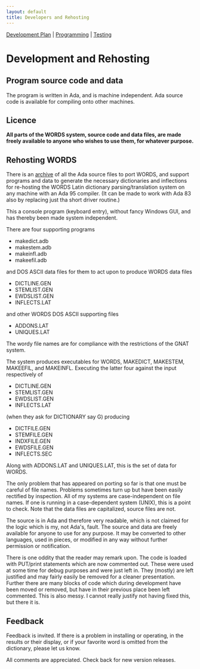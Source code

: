 ```yaml
---
layout: default
title: Developers and Rehosting
---
```


[Development Plan](plan.html) |
[Programming](development.html) |
[Testing](tests.html)

Development and Rehosting
=========================


Program source code and data
----------------------------


The program is written in Ada, and is machine independent.  Ada source
code is available for compiling onto other machines.


Licence
-------

<B>All parts of the WORDS system, source code and data files, are made freely
available to anyone who wishes to use them, for whatever purpose.</B>

Rehosting WORDS
---------------

There is an [archive](https://github.com/mk270/whitakers-words/) 
of all the Ada source files to port WORDS, and
support programs and data to generate the necessary dictionaries and
inflections for re-hosting the WORDS Latin dictionary
parsing/translation system on any machine with an Ada 95 compiler.  (It
can be made to work with Ada 83 also by replacing just tha short driver routine.)


This a console program (keyboard entry), without fancy Windows GUI, and has
thereby been made system independent.

There are four supporting programs

  * makedict.adb
  * makestem.adb
  * makeinfl.adb
  * makeefil.adb

and DOS ASCII data files for them to act upon to produce WORDS data files

  * DICTLINE.GEN
  * STEMLIST.GEN
  * EWDSLIST.GEN
  * INFLECTS.LAT

and other WORDS DOS ASCII supporting files

  * ADDONS.LAT
  * UNIQUES.LAT

The wordy file names are for
compliance with the restrictions of the GNAT system.

The system produces executables for WORDS, MAKEDICT, MAKESTEM,
MAKEEFIL, and MAKEINFL.  Executing the latter four against the input
respectively of

  * DICTLINE.GEN
  * STEMLIST.GEN
  * EWDSLIST.GEN
  * INFLECTS.LAT

(when they ask for DICTIONARY say G) producing

  * DICTFILE.GEN
  * STEMFILE.GEN
  * INDXFILE.GEN
  * EWDSFILE.GEN
  * INFLECTS.SEC

Along with ADDONS.LAT and UNIQUES.LAT, this is the set of data for WORDS.

The only problem that has appeared on porting so far is that one must be
careful of file names.  Problems sometimes turn up but have been easily
rectified by inspection.  All of my systems are case-independent on file
names.  If one is running in a case-dependent system (UNIX), this is a
point to check.  Note that the data files are capitalized, source files
are not.


The source is in Ada and therefore very readable, which is not claimed for the
logic which is my, not Ada's, fault.  The source and data are freely available
for anyone to use for any purpose.  It may be converted to other
languages, used in pieces, or modified in any way without further permission
or notification.

There is one oddity that the reader may remark upon.  The code is loaded
with PUT/print statements which are now commented out.   These were used at
some time for debug purposes and were just left in.  They (mostly) are left
justified and may fairly easily be removed for a cleaner presentation.
Further there are many blocks of code which during development have been
moved or removed, but have in their previous place been left commented.
This is also messy.  I cannot really justify not having fixed this, but there it is.

Feedback
--------

Feedback is invited.  If there is a problem in installing or operating, in
the results or their display, or if your favorite word is omitted from the
dictionary, please let us know.

All comments are appreciated.  Check back for new version releases.
